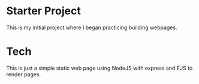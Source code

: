 # Starter Project

This is my initial project where I began practicing building webpages.

# Tech

This is just a simple static web page using NodeJS with express and EJS to render pages.
